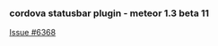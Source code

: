### cordova statusbar plugin - meteor 1.3 beta 11

<a href="https://github.com/meteor/meteor/issues/6368">Issue #6368</a>